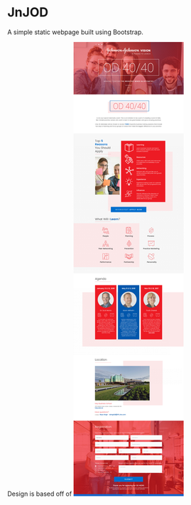 # JnJOD
 A simple static webpage built using Bootstrap.
 
 Design is based off of
 ![Web Design](https://github.com/Grimsly/JnJOD/blob/main/assets/img/JNJ-Landing-Page-Proof01.jpg)
